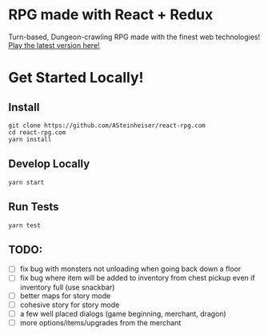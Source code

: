 # RPG made with React + Redux
Turn-based, Dungeon-crawling RPG made with the finest web technologies! [Play the latest version here!](http://react-rpg.com)

# Get Started Locally!
## Install
```
git clone https://github.com/ASteinheiser/react-rpg.com
cd react-rpg.com
yarn install
```
## Develop Locally
```
yarn start
```
## Run Tests
```
yarn test
```

## TODO:
- [ ] fix bug with monsters not unloading when going back down a floor
- [ ] fix bug where item will be added to inventory from chest pickup even if inventory full (use snackbar)
- [ ] better maps for story mode
- [ ] cohesive story for story mode
- [ ] a few well placed dialogs (game beginning, merchant, dragon)
- [ ] more options/items/upgrades from the merchant
